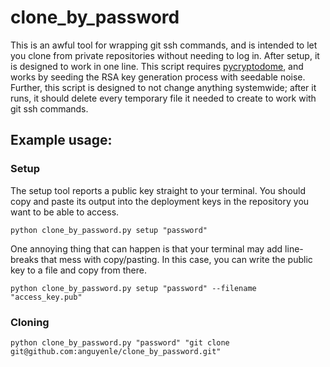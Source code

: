 # clone_by_password
This is an awful tool for wrapping git ssh commands, and is intended to let you clone from private repositories without needing to log in. After setup, it is designed to work in one line. This script requires [pycryptodome](https://pycryptodome.readthedocs.io/en/latest/), and works by seeding the RSA key generation process with seedable noise. Further, this script is designed to not change anything systemwide; after it runs, it should delete every temporary file it needed to create to work with git ssh commands.

## Example usage:

### Setup
The setup tool reports a public key straight to your terminal. You should copy and paste its output into the deployment keys in the repository you want to be able to access.
```
python clone_by_password.py setup "password"
```
One annoying thing that can happen is that your terminal may add line-breaks that mess with copy/pasting. In this case, you can write the public key to a file and copy from there.
```
python clone_by_password.py setup "password" --filename "access_key.pub"
```
### Cloning
```
python clone_by_password.py "password" "git clone git@github.com:anguyenle/clone_by_password.git"
```


